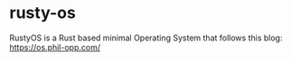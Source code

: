 # rusty-os

RustyOS is a Rust based minimal Operating System that follows this blog: https://os.phil-opp.com/
